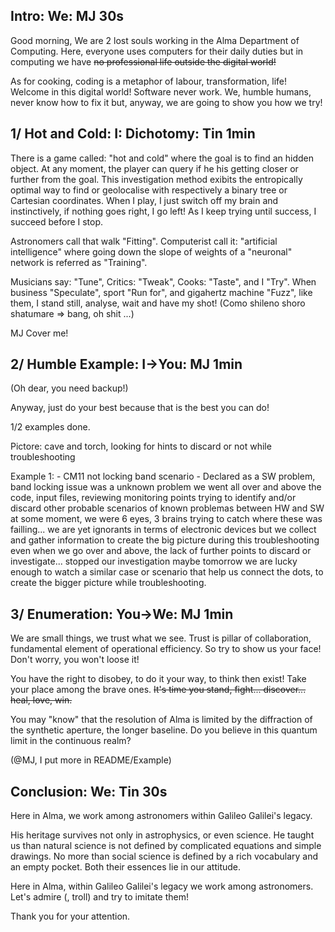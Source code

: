 ## Intro: We: MJ 30s

Good morning,
We are 2 lost souls working in the Alma Department of Computing.
Here, everyone uses computers for their daily duties but in computing we have ~~no professional life outside the digital world!~~

As for cooking, coding is a metaphor of labour, transformation, life!
Welcome in this digital world!
Software never work. We, humble humans, never know how to fix it but, anyway, we are going to show you how we try!


## 1/ Hot and Cold: I: Dichotomy: Tin 1min

There is a game called: "hot and cold" where the goal is to find an hidden object.
At any moment, the player can query if he his getting closer or further from the goal.
This investigation method exibits the entropically optimal way to find or geolocalise with respectively a binary tree or Cartesian coordinates.
When I play, I just switch off my brain and instinctively, if nothing goes right, I go left!
As I keep trying until success, I succeed before I stop.

Astronomers call that walk "Fitting".
Computerist call it: "artificial intelligence" where going down the slope of weights of a "neuronal" network is referred as "Training".

Musicians say: "Tune", Critics: "Tweak", Cooks: "Taste", and I "Try".
When business "Speculate", sport "Run for", and gigahertz machine "Fuzz",
like them, I stand still, analyse, wait and have my shot! (Como shileno shoro shatumare => bang, oh shit ...)

MJ Cover me!

## 2/ Humble Example: I->You: MJ 1min

(Oh dear, you need backup!)


Anyway, just do your best because that is the best you can do!

1/2 examples done.

Pictore: cave and torch, looking for hints to discard or not while troubleshooting

Example 1:
	- CM11 not locking band scenario
        - Declared as a SW problem, band locking issue was a unknown problem 
	 we went all over and above the code, input files, reviewing monitoring points
  	trying to identify and/or discard other probable scenarios of known problemas between HW and SW
	at some moment, we were 6 eyes, 3 brains trying to catch where these was failling... we are yet ignorants in
	terms of electronic devices but we collect and gather information to create the big picture during this troubleshooting
	even when we go over and above, the lack of further points to discard or investigate... stopped our investigation
	maybe tomorrow we are lucky enough to watch a similar case or scenario that help us connect the dots, to create
	the bigger picture while troubleshooting.
## 3/ Enumeration: You->We: MJ 1min

We are small things, we trust what we see.
Trust is pillar of collaboration, fundamental element of operational efficiency.
So try to show us your face! Don't worry, you won't loose it!

You have the right to disobey, to do it your way, to think then exist!
Take your place among the brave ones.
~~It's time you stand, fight... discover... heal, love, win.~~

You may "know" that the resolution of Alma is limited by the diffraction of the synthetic aperture, the longer baseline.
Do you believe in this quantum limit in the continuous realm?

(@MJ, I put more in README/Example)

## Conclusion: We: Tin 30s

Here in Alma, we work among astronomers within Galileo Galilei's legacy.

His heritage survives not only in astrophysics, or even science.
He taught us than natural science is not defined by complicated equations and simple drawings.
No more than social science is defined by a rich vocabulary and an empty pocket.
Both their essences lie in our attitude.

Here in Alma, within Galileo Galilei's legacy we work among astronomers.
Let's admire (, troll) and try to imitate them!

Thank you for your attention.
